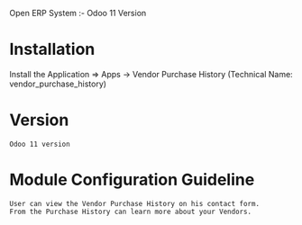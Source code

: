 Open ERP System :- Odoo 11 Version 

Installation 
============
Install the Application => Apps -> Vendor Purchase History (Technical Name: vendor_purchase_history)

Version
========
	Odoo 11 version

Module Configuration Guideline
==============================

	User can view the Vendor Purchase History on his contact form.
	From the Purchase History can learn more about your Vendors.
